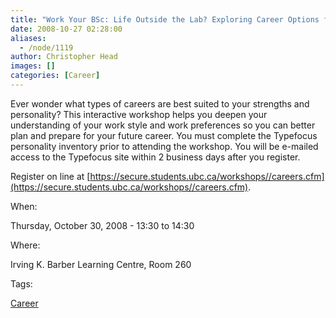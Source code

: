 ```yaml
---
title: "Work Your BSc: Life Outside the Lab? Exploring Career Options for Science Students"
date: 2008-10-27 02:28:00
aliases:
  - /node/1119
author: Christopher Head
images: []
categories: [Career]
---
```


Ever wonder what types of careers are best suited to your strengths and personality? This interactive workshop helps you deepen your understanding of your work style and work preferences so you can better plan and prepare for your future career. You must complete the Typefocus personality inventory prior to attending the workshop. You will be e-mailed access to the Typefocus site within 2 business days after you register.

Register on line at [https://secure.students.ubc.ca/workshops//careers.cfm](https://secure.students.ubc.ca/workshops//careers.cfm).

When:

Thursday, October 30, 2008 - 13:30 to 14:30

Where:

Irving K. Barber Learning Centre, Room 260

Tags:

[Career](/career)
